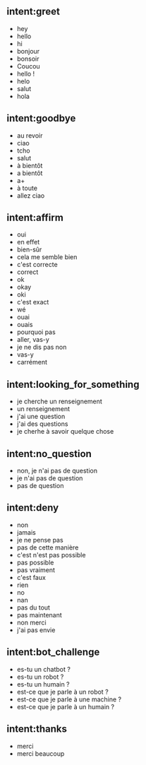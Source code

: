 ## intent:greet
- hey
- hello
- hi
- bonjour
- bonsoir
- Coucou
- hello !
- helo
- salut
- hola

## intent:goodbye
- au revoir
- ciao
- tcho
- salut
- à bientôt
- a bientôt
- a+
- à toute
- allez ciao

## intent:affirm
- oui
- en effet
- bien-sûr
- cela me semble bien
- c'est correcte
- correct
- ok
- okay
- oki
- c'est exact
- wé
- ouai
- ouais
- pourquoi pas
- aller, vas-y
- je ne dis pas non
- vas-y
- carrément

## intent:looking_for_something
- je cherche un renseignement
- un renseignement
- j'ai une question
- j'ai des questions
- je cherhe à savoir quelque chose

## intent:no_question
- non, je n'ai pas de question
- je n'ai pas de question
- pas de question

## intent:deny
- non
- jamais
- je ne pense pas
- pas de cette manière
- c'est n'est pas possible
- pas possible
- pas vraiment
- c'est faux
- rien
- no
- nan
- pas du tout
- pas maintenant
- non merci
- j'ai pas envie

## intent:bot_challenge
- es-tu un chatbot ?
- es-tu un robot ?
- es-tu un humain ?
- est-ce que je parle à un robot ?
- est-ce que je parle à une machine ?
- est-ce que je parle à un humain ?

## intent:thanks
- merci
- merci beaucoup
